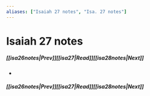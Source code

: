 ```yaml
---
aliases: ["Isaiah 27 notes", "Isa. 27 notes"]
---
```

# Isaiah 27 notes
##### <span class=arrow-left></span>[[isa26notes|Prev]]<span class=navigation-separator></span>[[isa27|Read]]<span class=navigation-separator></span>[[isa28notes|Next]]<span class=arrow-right></span>
- 
##### <span class=arrow-left></span>[[isa26notes|Prev]]<span class=navigation-separator></span>[[isa27|Read]]<span class=navigation-separator></span>[[isa28notes|Next]]<span class=arrow-right></span>